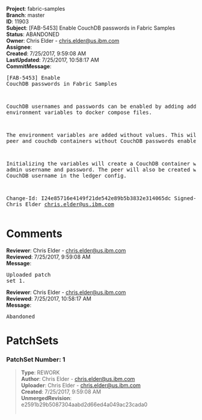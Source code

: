 <strong>Project</strong>: fabric-samples<br><strong>Branch</strong>: master<br><strong>ID</strong>: 11903<br><strong>Subject</strong>: [FAB-5453] Enable CouchDB passwords in Fabric Samples<br><strong>Status</strong>: ABANDONED<br><strong>Owner</strong>: Chris Elder - chris.elder@us.ibm.com<br><strong>Assignee</strong>:<br><strong>Created</strong>: 7/25/2017, 9:59:08 AM<br><strong>LastUpdated</strong>: 7/25/2017, 10:58:17 AM<br><strong>CommitMessage</strong>:<br><pre>[FAB-5453] Enable CouchDB passwords in Fabric Samples

CouchDB usernames and passwords can be enabled by adding
additional environment variables to docker compose files.

The environment variables are added without values.
This will create peer and couchdb containers without
CouchDB passwords enabled.

Initializing the variables will create a CouchDB container
with and admin username and password.  The peer will also be
created with the CouchDB username in the ledger config.

Change-Id: I24e85716e4149f21de542e89b5b3832e314065dc
Signed-off-by: Chris Elder <chris.elder@us.ibm.com>
</pre><h1>Comments</h1><strong>Reviewer</strong>: Chris Elder - chris.elder@us.ibm.com<br><strong>Reviewed</strong>: 7/25/2017, 9:59:08 AM<br><strong>Message</strong>: <pre>Uploaded patch set 1.</pre><strong>Reviewer</strong>: Chris Elder - chris.elder@us.ibm.com<br><strong>Reviewed</strong>: 7/25/2017, 10:58:17 AM<br><strong>Message</strong>: <pre>Abandoned</pre><h1>PatchSets</h1><h3>PatchSet Number: 1</h3><blockquote><strong>Type</strong>: REWORK<br><strong>Author</strong>: Chris Elder - chris.elder@us.ibm.com<br><strong>Uploader</strong>: Chris Elder - chris.elder@us.ibm.com<br><strong>Created</strong>: 7/25/2017, 9:59:08 AM<br><strong>UnmergedRevision</strong>: e2591b29b5087304aabd2d66ed4a049ac23cada0<br><br></blockquote>